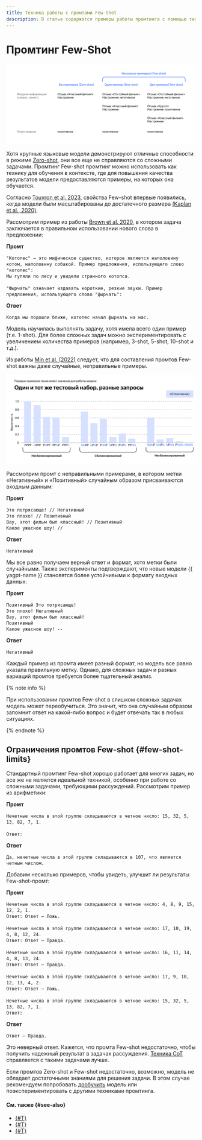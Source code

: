 ```yaml
---
title: Техника работы с промтами Few-Shot
description: В статье содержатся примеры работы промтинга с помощью техники Few-Shot.
---
```


# Промтинг Few-Shot

![few-shot](../../../_assets/ai-studio/studybook/techniques/image-3.svg)

Хотя крупные языковые модели демонстрируют отличные способности в режиме [Zero-shot](zero-shot.md), они все еще не справляются со сложными задачами. Промтинг Few-shot промтинг можно использовать как технику для обучения в контексте, где для повышения качества результатов модели предоставляются примеры, на которых она обучается.

Согласно [Touvron et al. 2023](https://arxiv.org/pdf/2302.13971.pdf), свойства Few-shot впервые появились, когда модели были масштабированы до достаточного размера [(Kaplan et al., 2020)](https://arxiv.org/abs/2001.08361).

Рассмотрим пример из работы [Brown et al. 2020](https://arxiv.org/abs/2005.14165), в котором задача заключается в правильном использовании нового слова в предложении:

**Промт**

```text
"Котопес" — это мифическое существо, которое является наполовину котом, наполовину собакой. Пример предложения, использующего слово "котопес":
Мы гуляли по лесу и увидели странного котопса.

"Фырчать" означает издавать короткие, резкие звуки. Пример предложения, использующего слово "фырчать":
```

**Ответ**

```text
Когда мы подошли ближе, котопес начал фырчать на нас.
```

Модель научилась выполнять задачу, хотя имела всего один пример (т.е. 1-shot). Для более сложных задач можно экспериментировать с увеличением количества примеров (например, 3-shot, 5-shot, 10-shot и т.д.).

Из работы [Min et al. (2022)](https://arxiv.org/abs/2202.12837) следует, что для составления промтов Few-shot важны даже случайные, неправильные примеры. 

![probability](../../../_assets/ai-studio/studybook/techniques/image-4.svg)

Рассмотрим промт с неправильными примерами, в котором метки «Негативный» и «Позитивный» случайным образом присваиваются входным данным:

**Промт**
```text
Это потрясающе! // Негативный
Это плохо! // Позитивный
Вау, этот фильм был классный! // Позитивный
Какое ужасное шоу! //
```

**Ответ**
```text
Негативный
```

Мы все равно получаем верный ответ и формат, хотя метки были случайными. Также эксперименты подтверждают, что новые модели {{ yagpt-name }} становятся более устойчивыми к формату входных данных:

**Промт**
```text
Позитивный Это потрясающе! 
Это плохо! Негативный
Вау, этот фильм был классный!
Позитивный
Какое ужасное шоу! --
```

**Ответ**
```text
Негативный
```

Каждый пример из промта имеет разный формат, но модель все равно указала правильную метку. Однако, для сложных задач и разных вариаций промтов требуется более тщательный анализ.

{% note info %}

При использовании промтов Few-shot в слишком сложных задачах модель может переобучиться. Это значит, что она случайным образом запомнит ответ на какой-либо вопрос и будет отвечать так в любых ситуациях.

{% endnote %}

## Ограничения промтов Few-shot {#few-shot-limits}

Стандартный промтинг Few-shot хорошо работает для многих задач, но все же не является идеальной техникой, особенно при работе со сложными задачами, требующими рассуждений. Рассмотрим пример из арифметики:

**Промт**

```text
Нечетные числа в этой группе складываются в четное число: 15, 32, 5, 13, 82, 7, 1. 

Ответ: 
```

**Ответ**

```
Да, нечетные числа в этой группе складываются в 107, что является четным числом.
```

Добавим несколько примеров, чтобы увидеть, улучшит ли результаты Few-shot-промт:

**Промт**

```text
Нечетные числа в этой группе складываются в четное число: 4, 8, 9, 15, 12, 2, 1.
Ответ: Ответ — Ложь.

Нечетные числа в этой группе складываются в четное число: 17, 10, 19, 4, 8, 12, 24.
Ответ: Ответ — Правда.

Нечетные числа в этой группе складываются в четное число: 16, 11, 14, 4, 8, 13, 24.
Ответ: Ответ — Правда.

Нечетные числа в этой группе складываются в четное число: 17, 9, 10, 12, 13, 4, 2.
Ответ: Ответ — Ложь.

Нечетные числа в этой группе складываются в четное число: 15, 32, 5, 13, 82, 7, 1. 
Ответ: 
```

**Ответ**

```text
Ответ — Правда.
```

Это неверный ответ. Кажется, что промта Few-shot недостаточно, чтобы получить надежный результат в задачах рассуждения. [Техника CoT](CoT.md) справляется с такими задачами лучше.

Если промтов Zero-shot и Few-shot недостаточно, возможно, модель не обладает достаточными знаниями для решения задачи. В этом случае рекомендуем попробовать [дообучить](../../concepts/tuning/index.md) модель или поэкспериментировать с другими техниками промтинга.

#### См. также {#see-also}

* [{#T}](CoT.md)
* [{#T}](self-consistency.md)
* [{#T}](../../concepts/tuning/index.md)
